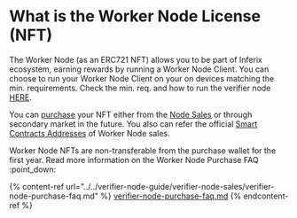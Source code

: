 # What is the Worker Node License (NFT)

The Worker Node (as an ERC721 NFT)  allows you to be part of Inferix ecosystem, earning rewards by running a Worker Node Client. You can choose to run your Worker Node Client on your on devices matching the min. requirements. Check the min. req. and how to run the verifier node [HERE](how-to-run-worker-node.md).

You can [purchase](../worker-node-sales/guide-to-purchase-worker-nodes.md) your NFT either from the [Node Sales](../worker-node-sales/) or through secondary market in the future. You also can refer the official [Smart Contracts Addresses](../worker-node-sales/smart-contract-addresses.md) of Worker Node sales.

Worker Node NFTs  are non-transferable from the purchase wallet for the first year. Read more information on the Worker Node Purchase FAQ :point\_down:

{% content-ref url="../../verifier-node-guide/verifier-node-sales/verifier-node-purchase-faq.md" %}
[verifier-node-purchase-faq.md](../../verifier-node-guide/verifier-node-sales/verifier-node-purchase-faq.md)
{% endcontent-ref %}

